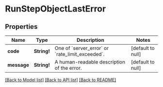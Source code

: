 # RunStepObjectLastError

## Properties
Name | Type | Description | Notes
------------ | ------------- | ------------- | -------------
**code** | **String!** | One of &#x60;server_error&#x60; or &#x60;rate_limit_exceeded&#x60;. | [default to null]
**message** | **String!** | A human-readable description of the error. | [default to null]

[[Back to Model list]](../README.md#documentation-for-models) [[Back to API list]](../README.md#documentation-for-api-endpoints) [[Back to README]](../README.md)


